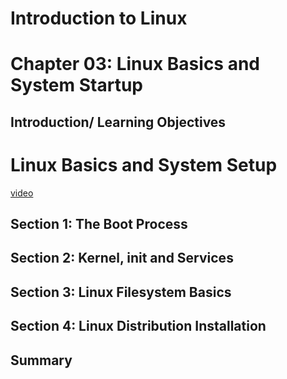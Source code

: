 Introduction to Linux
=====================

Chapter 03: Linux Basics and System Startup
===========================================

Introduction/ Learning Objectives
---------------------------------
# Linux Basics and System Setup
[video][video1]




Section 1: The Boot Process
---------------------------



Section 2: Kernel, init and Services
------------------------------------



Section 3: Linux Filesystem Basics
----------------------------------



Section 4: Linux Distribution Installation
------------------------------------------



Summary
-------



[video1]: https://d2f1egay8yehza.cloudfront.net/LINLFS10/LINLFS102014-V009600_DTH.mp4

